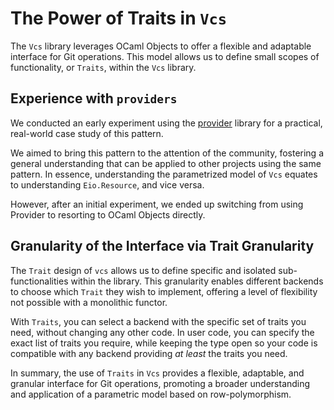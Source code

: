 # The Power of Traits in `Vcs`

The `Vcs` library leverages OCaml Objects to offer a flexible and adaptable interface for Git operations. This model allows us to define small scopes of functionality, or `Traits`, within the `Vcs` library.

## Experience with `providers`

We conducted an early experiment using the [provider](https://github.com/mbarbin/provider) library for a practical, real-world case study of this pattern.

We aimed to bring this pattern to the attention of the community, fostering a general understanding that can be applied to other projects using the same pattern. In essence, understanding the parametrized model of `Vcs` equates to understanding `Eio.Resource`, and vice versa.

However, after an initial experiment, we ended up switching from using Provider to resorting to OCaml Objects directly.

## Granularity of the Interface via Trait Granularity

The `Trait` design of `vcs` allows us to define specific and isolated sub-functionalities within the library. This granularity enables different backends to choose which `Trait` they wish to implement, offering a level of flexibility not possible with a monolithic functor.

With `Traits`, you can select a backend with the specific set of traits you need, without changing any other code. In user code, you can specify the exact list of traits you require, while keeping the type open so your code is compatible with any backend providing *at least* the traits you need.

In summary, the use of `Traits` in `Vcs` provides a flexible, adaptable, and granular interface for Git operations, promoting a broader understanding and application of a parametric model based on row-polymorphism.
